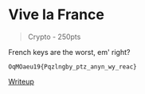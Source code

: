 # Vive la France
> Crypto - 250pts

French keys are the worst, em' right?
```
OqMOaeu19{Pqzlngby_ptz_anyn_wy_reac}
```

[Writeup](./writeup.md)
